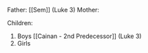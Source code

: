 Father: [[Sem]] (Luke 3)
Mother: 

Children:
1) Boys
	[[Cainan - 2nd Predecessor]] (Luke 3)
2) Girls
	